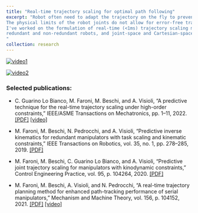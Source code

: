```yaml
---
title: "Real-time trajectory scaling for optimal path following"
excerpt: "Robot often need to adapt the trajectory on the fly to prevent collisions or tracking errors. 
The physical limits of the robot joints do not allow for error-free trajectory scaling or stopping, which is why online trajectory scaling is often needed to reduce the robot path error.
I've worked on the formulation of real-time (<1ms) trajectory scaling methods using model predictive control (MPC) and look-ahead techniques to reduce the robot path error in the case of 
redundant and non-redundant robots, and joint-space and Cartesian-space tasks.
"
collection: research
---
```


[![video1](https://img.youtube.com/vi/J6f8PS0zkJU/2.jpg)](https://youtu.be/J6f8PS0zkJU)

[![video2](https://img.youtube.com/vi/fy40T3PnzSo/default.jpg)](https://youtu.be/fy40T3PnzSo)

### Selected publications:

- C. Guarino Lo Bianco, M. Faroni, M. Beschi, and A. Visioli, “A predictive technique for the real-time trajectory scaling under high-order constraints,” IEEE/ASME Transactions on Mechatronics, pp. 1–11, 2022.
[[PDF]](https://hal.science/hal-04049761v1/document)
[[video]](https://img.youtube.com/vi/J6f8PS0zkJU)

- M. Faroni, M. Beschi, N. Pedrocchi, and A. Visioli, “Predictive inverse kinematics for redundant manipulators with task scaling and kinematic constraints,” IEEE Transactions on Robotics, vol. 35, no. 1, pp. 278–285, 2019.
[[PDF]](https://hal.science/hal-02982618/document)

- M. Faroni, M. Beschi, C. Guarino Lo Bianco, and A. Visioli, “Predictive joint trajectory scaling
for manipulators with kinodynamic constraints,” Control Engineering Practice, vol. 95, p. 104264, 2020.
[[PDF]](https://hal.science/hal-02982648/document)

- M. Faroni, M. Beschi, A. Visioli, and N. Pedrocchi, “A real-time trajectory planning method
for enhanced path-tracking performance of serial manipulators,” Mechanism and Machine Theory, vol. 156, p. 104152, 2021.
[[PDF]](https://hal.science/hal-03046881v1/document)
[[video]](https://youtu.be/fy40T3PnzSo)



